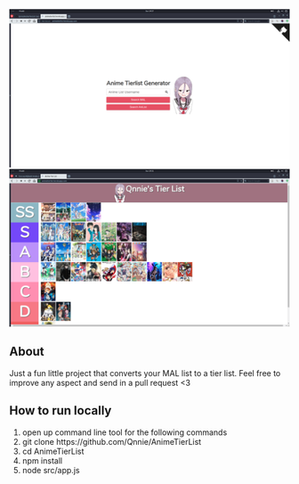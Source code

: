 <img src='src/public/images/HomePreview.png'>
<img src='src/public/images/ListPreview.png'>

About
------------------------------
Just a fun little project that converts your MAL list to a tier list. Feel free to improve any aspect and send in a pull
request <3


How to run locally
------------------------------
<ol>
  <li>open up command line tool for the following commands</li>
  <li>git clone https://github.com/Qnnie/AnimeTierList</li>
  <li>cd AnimeTierList</li>
  <li>npm install</li>
  <li>node src/app.js</li>
</ol>

